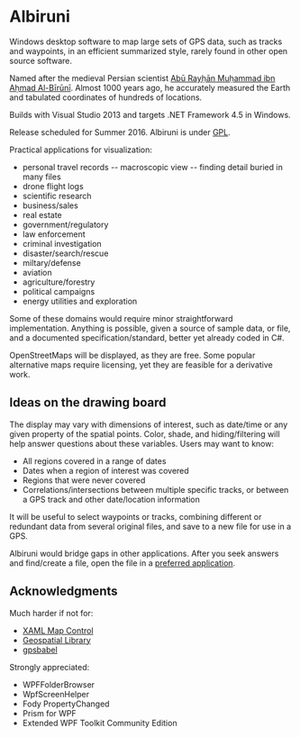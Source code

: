 # Albiruni

Windows desktop software to map large sets of GPS data, such as tracks and waypoints, in an efficient summarized style, rarely found in other open source software.

Named after the medieval Persian scientist [Abū Rayḥān Muḥammad ibn Aḥmad Al-Bīrūnī](https://en.wikipedia.org/wiki/Al-Biruni).  Almost 1000 years ago, he accurately measured the Earth and tabulated coordinates of hundreds of locations.

Builds with Visual Studio 2013 and targets .NET Framework 4.5 in Windows.

Release scheduled for Summer 2016.  Albiruni is under [GPL](./LICENSE).

Practical applications for visualization:
- personal travel records
-- macroscopic view
-- finding detail buried in many files 
- drone flight logs
- scientific research
- business/sales
- real estate
- government/regulatory
- law enforcement
- criminal investigation
- disaster/search/rescue
- miltary/defense
- aviation
- agriculture/forestry
- political campaigns
- energy utilities and exploration

Some of these domains would require minor straightforward implementation.  Anything is possible, given a source of sample data, or file, and a documented specification/standard, better yet already coded in C#.

OpenStreetMaps will be displayed, as they are free.   Some popular alternative maps require licensing, yet they are feasible for a derivative work. 

## Ideas on the drawing board

The display may vary with dimensions of interest, such as date/time or any given property of the spatial points.  Color, shade, and hiding/filtering will help answer questions about these variables.  Users may want to know:
- All regions covered in a range of dates
- Dates when a region of interest was covered
- Regions that were never covered
- Correlations/intersections between multiple specific tracks, or between a GPS track and other date/location information

It will be useful to select waypoints or tracks, combining different or redundant data from several original files, and save to a new file for use in a GPS.

Albiruni would bridge gaps in other applications.  After you seek answers and find/create a file, open the file in a [preferred application](./Documents/OtherApplications.md).

## Acknowledgments

Much harder if not for:

- [XAML Map Control](http://xamlmapcontrol.codeplex.com)
- [Geospatial Library](https://github.com/sibartlett/Geo.git)
- [gpsbabel](https://github.com/gpsbabel/gpsbabel)

Strongly appreciated:

- WPFFolderBrowser
- WpfScreenHelper
- Fody PropertyChanged
- Prism for WPF
- Extended WPF Toolkit Community Edition
